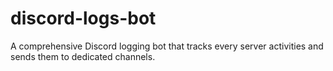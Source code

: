 # discord-logs-bot
A comprehensive Discord logging bot that tracks every server activities and sends them to dedicated channels.
